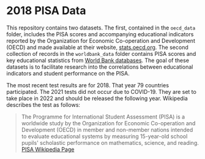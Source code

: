 #  2018 PISA Data

This repository contains two datasets. The first, contained in the `oecd_data` folder, includes the PISA scores and accompanying educational indicators reported by the Organization for Economic Co-operation and Development (OECD) and made available at their website, [stats.oecd.org](https://stats.oecd.org/). The second collection of records in the `worldbank_data` folder contains PISA scores and key educational statistics from [World Bank databases](https://datatopics.worldbank.org/world-development-indicators/themes.html). The goal of these datasets is to facilitate research into the correlations between educational indicators and student performance on the PISA.

The most recent test results are for 2018. That year 79 countries participated. The 2021 tests did not occur due to COVID-19. They are set to take place in 2022 and should be released the following year. Wikipedia describes the test as follows:  

> The Programme for International Student Assessment (PISA) is a worldwide study by the Organization for Economic Co-operation and Development (OECD) in member and non-member nations intended to evaluate educational systems by measuring 15-year-old school pupils' scholastic performance on mathematics, science, and reading. [PISA Wikipedia Page](https://en.wikipedia.org/wiki/Programme_for_International_Student_Assessment)